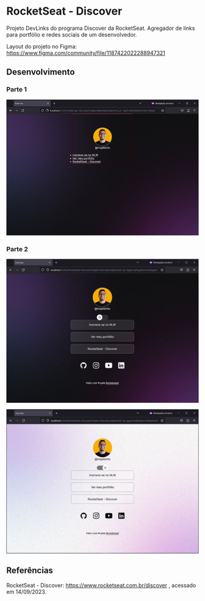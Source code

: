 # RocketSeat - Discover
Projeto DevLinks do programa Discover da RocketSeat. Agregador de links para portfólio e redes sociais de um desenvolvedor.

Layout do projeto no Figma: https://www.figma.com/community/file/1187422022288947321

## Desenvolvimento

### Parte 1
![Projeto-DevLinks-Parte-1](Projeto-DevLinks-Parte1.jpg)


### Parte 2
![Projeto-DevLinks-Parte-2-A](Projeto-DevLinks-Parte2-a.jpg)

![Projeto-DevLinks-Parte-2-B](Projeto-DevLinks-Parte2-b.jpg)

## Referências
RocketSeat - Discover: https://www.rocketseat.com.br/discover , acessado em 14/09/2023.